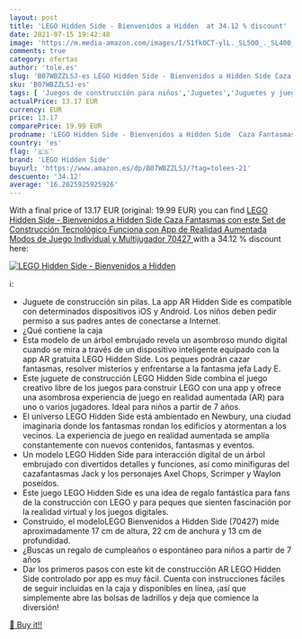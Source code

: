 ```yaml
---
layout: post
title: 'LEGO Hidden Side - Bienvenidos a Hidden  at 34.12 % discount'
date: 2021-07-15 19:42:48
image: 'https://m.media-amazon.com/images/I/51fkOCT-ylL._SL500_._SL400_.jpg'
comments: true
category: ofertas
author: 'tole.es'
slug: 'B07WBZZLSJ-es LEGO Hidden Side - Bienvenidos a Hidden Side Caza...'
sku: 'B07WBZZLSJ-es'
tags: [ 'Juegos de construcción para niños','Juguetes','Juguetes y juegos','lego','lego hidden side', ]
actualPrice: 13.17 EUR
currency: EUR
price: 13.17
comparePrice: 19.99 EUR
prodname: 'LEGO Hidden Side - Bienvenidos a Hidden Side  Caza Fantasmas con este Set de Construcción Tecnológico  Funciona con App de Realidad Aumentada  Modos de Juego Individual y Multijugador  70427 '
country: 'es'
flag: '🇪🇸'
brand: 'LEGO Hidden Side'
buyurl: 'https://www.amazon.es/dp/B07WBZZLSJ/?tag=tolees-21'
descuento: '34.12'
average: '16.2025925925926'
---
```


With a final price of 13.17 EUR (original: 19.99 EUR) you can find [LEGO Hidden Side - Bienvenidos a Hidden Side  Caza Fantasmas con este Set de Construcción Tecnológico  Funciona con App de Realidad Aumentada  Modos de Juego Individual y Multijugador  70427 ](https://www.amazon.es/dp/B07WBZZLSJ/?tag=tolees-21) with a  34.12 % discount here:

[![LEGO Hidden Side - Bienvenidos a Hidden ](https://m.media-amazon.com/images/I/51fkOCT-ylL._SL500_._SL400_.jpg)](https://www.amazon.es/dp/B07WBZZLSJ/?tag=tolees-21)

ℹ️:

- Juguete de construcción sin pilas. La app AR Hidden Side es compatible con determinados dispositivos iOS y Android. Los niños deben pedir permiso a sus padres antes de conectarse a Internet.
- ¿Qué contiene la caja
- Esta modelo de un árbol embrujado revela un asombroso mundo digital cuando se mira a través de un dispositivo inteligente equipado con la app AR gratuita LEGO Hidden Side. Los peques podrán cazar fantasmas, resolver misterios y enfrentarse a la fantasma jefa Lady E.
- Este juguete de construcción LEGO Hidden Side combina el juego creativo libre de los juegos para construir LEGO con una app y ofrece una asombrosa experiencia de juego en realidad aumentada (AR) para uno o varios jugadores. Ideal para niños a partir de 7 años.
- El universo LEGO Hidden Side está ambientado en Newbury, una ciudad imaginaria donde los fantasmas rondan los edificios y atormentan a los vecinos. La experiencia de juego en realidad aumentada se amplía constantemente con nuevos contenidos, fantasmas y eventos.
- Un modelo LEGO Hidden Side para interacción digital de un árbol embrujado con divertidos detalles y funciones, así como minifiguras del cazafantasmas Jack y los personajes Axel Chops, Scrimper y Waylon poseídos.
- Este juego LEGO Hidden Side es una idea de regalo fantástica para fans de la construcción con LEGO y para peques que sienten fascinación por la realidad virtual y los juegos digitales.
- Construido, el modeloLEGO Bienvenidos a Hidden Side (70427) mide aproximadamente 17 cm de altura, 22 cm de anchura y 13 cm de profundidad.
- ¿Buscas un regalo de cumpleaños o espontáneo para niños a partir de 7 años
- Dar los primeros pasos con este kit de construcción AR LEGO Hidden Side controlado por app es muy fácil. Cuenta con instrucciones fáciles de seguir incluidas en la caja y disponibles en línea, ¡así que simplemente abre las bolsas de ladrillos y deja que comience la diversión!

[🛒 Buy it!!](https://www.amazon.es/dp/B07WBZZLSJ/?tag=tolees-21)
